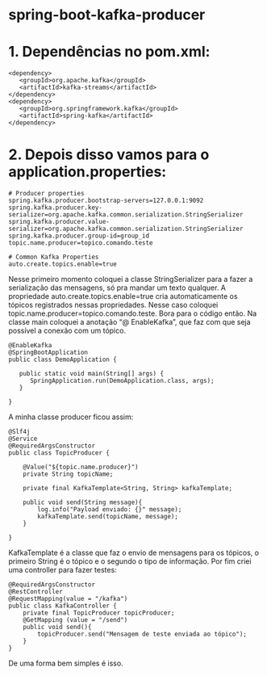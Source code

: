# spring-boot-kafka-producer

# 1. Dependências no pom.xml:

```
<dependency>
   <groupId>org.apache.kafka</groupId>
   <artifactId>kafka-streams</artifactId>
</dependency>
<dependency>
   <groupId>org.springframework.kafka</groupId>
   <artifactId>spring-kafka</artifactId>
</dependency>
```

# 2. Depois disso vamos para o application.properties:

```
# Producer properties
spring.kafka.producer.bootstrap-servers=127.0.0.1:9092
spring.kafka.producer.key-serializer=org.apache.kafka.common.serialization.StringSerializer
spring.kafka.producer.value-serializer=org.apache.kafka.common.serialization.StringSerializer
spring.kafka.producer.group-id=group_id
topic.name.producer=topico.comando.teste

# Common Kafka Properties
auto.create.topics.enable=true
```
Nesse primeiro momento coloquei a classe StringSerializer para a fazer a serialização das mensagens, só pra mandar um texto qualquer.
A propriedade auto.create.topics.enable=true cria automaticamente os tópicos registrados nessas propriedades. Nesse caso coloquei topic.name.producer=topico.comando.teste.
Bora para o código então.
Na classe main coloquei a anotação “@ EnableKafka”, que faz com que seja possível a conexão com um tópico.

```
@EnableKafka
@SpringBootApplication
public class DemoApplication {

   public static void main(String[] args) {
      SpringApplication.run(DemoApplication.class, args);
   }

}
```

A minha classe producer ficou assim:

```
@Slf4j
@Service
@RequiredArgsConstructor
public class TopicProducer {

    @Value("${topic.name.producer}")
    private String topicName;

    private final KafkaTemplate<String, String> kafkaTemplate;

    public void send(String message){
        log.info("Payload enviado: {}" message);
        kafkaTemplate.send(topicName, message);
    }

}
```

KafkaTemplate é a classe que faz o envio de mensagens para os tópicos, o primeiro String é o tópico e o segundo o tipo de informação.
Por fim criei uma controller para fazer testes:

```
@RequiredArgsConstructor
@RestController
@RequestMapping(value = "/kafka")
public class KafkaController {
    private final TopicProducer topicProducer;
    @GetMapping (value = "/send")
    public void send(){
        topicProducer.send("Mensagem de teste enviada ao tópico");
    }
}
```

De uma forma bem simples é isso.
